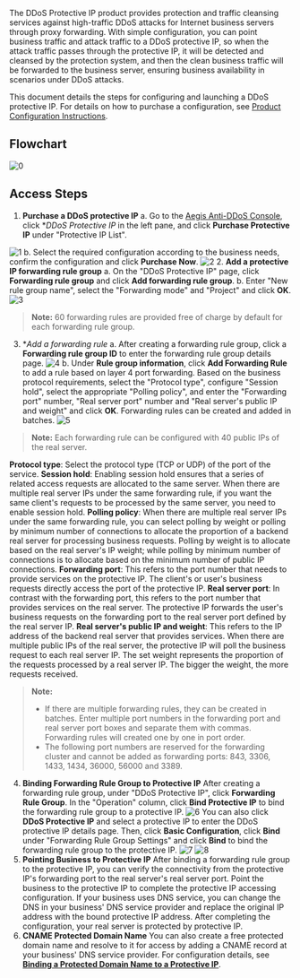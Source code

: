 ﻿ The DDoS Protective IP product provides protection and traffic cleansing services against high-traffic DDoS attacks for Internet business servers through proxy forwarding. With simple configuration, you can point business traffic and attack traffic to a DDoS protective IP, so when the attack traffic passes through the protective IP, it will be detected and cleansed by the protection system, and then the clean business traffic will be forwarded to the business server, ensuring business availability in scenarios under DDoS attacks.
 
This document details the steps for configuring and launching a DDoS protective IP. For details on how to purchase a configuration, see [Product Configuration Instructions](https://intl.cloud.tencent.com/document/product/685/18798).

## Flowchart
![0](https://main.qcloudimg.com/raw/b279c094b64ba26eded5623e66a5bd18.png)

## Access Steps
1. **Purchase a DDoS protective IP**
a. Go to the [Aegis Anti-DDoS Console](https://console.cloud.tencent.com/gamesec), click **DDoS Protective IP* in the left pane, and click **Purchase Protective IP** under "Protective IP List".

![1](https://i.imgur.com/vvj42N6.png)
b. Select the required configuration according to the business needs, confirm the configuration and click **Purchase Now**.
![2](https://i.imgur.com/YC0mlTS.png)
2. **Add a protective IP forwarding rule group**
a. On the "DDoS Protective IP" page, click **Forwarding rule group** and click **Add forwarding rule group**.
b. Enter "New rule group name", select the "Forwarding mode" and "Project" and click **OK**.
![3](https://i.imgur.com/h1PmEq4.png)
>**Note:**
>60 forwarding rules are provided free of charge by default for each forwarding rule group.

3. **Add a forwarding rule*
a. After creating a forwarding rule group, click a **Forwarding rule group ID** to enter the forwarding rule group details page.
![4](https://i.imgur.com/tiaxGnH.png)
b. Under **Rule group information**, click **Add Forwarding Rule** to add a rule based on layer 4 port forwarding. Based on the business protocol requirements, select the "Protocol type", configure "Session hold", select the appropriate "Polling policy", and enter the "Forwarding port" number, "Real server port" number and "Real server's public IP and weight" and click **OK**. Forwarding rules can be created and added in batches.
![5](https://i.imgur.com/hLmcVB6.png)
>**Note:**
Each forwarding rule can be configured with 40 public IPs of the real server.

 **Protocol type**: Select the protocol type (TCP or UDP) of the port of the service.
 **Session hold**: Enabling session hold ensures that a series of related access requests are allocated to the same server. When there are multiple real server IPs under the same forwarding rule, if you want the same client's requests to be processed by the same server, you need to enable session hold.
 **Polling policy**: When there are multiple real server IPs under the same forwarding rule, you can select polling by weight or polling by minimum number of connections to allocate the proportion of a backend real server for processing business requests. Polling by weight is to allocate based on the real server's IP weight; while polling by minimum number of connections is to allocate based on the minimum number of public IP connections.
  **Forwarding port**: This refers to the port number that needs to provide services on the protective IP. The client's or user's business requests directly access the port of the protective IP.
  **Real server port**: In contrast with the forwarding port, this refers to the port number that provides services on the real server. The protective IP forwards the user's business requests on the forwarding port to the real server port defined by the real server IP.
 **Real server's public IP and weight**: This refers to the IP address of the backend real server that provides services. When there are multiple public IPs of the real server, the protective IP will poll the business request to each real server IP. The set weight represents the proportion of the requests processed by a real server IP. The bigger the weight, the more requests received.
>**Note:**
> - If there are multiple forwarding rules, they can be created in batches. Enter multiple port numbers in the forwarding port and real server port boxes and separate them with commas. Forwarding rules will created one by one in port order.
> - The following port numbers are reserved for the forwarding cluster and cannot be added as forwarding ports: 843, 3306, 1433, 1434, 36000, 56000 and 3389.
4. **Binding Forwarding Rule Group to Protective IP**
After creating a forwarding rule group, under "DDoS Protective IP", click **Forwarding Rule Group**. In the "Operation" column, click **Bind Protective IP** to bind the forwarding rule group to a protective IP.
![6](https://i.imgur.com/j6P3AhZ.png)
You can also click **DDoS Protective IP** and select a protective IP to enter the DDoS protective IP details page. Then, click **Basic Configuration**, click **Bind** under "Forwarding Rule Group Settings" and click **Bind** to bind the forwarding rule group to the protective IP.
![7](https://i.imgur.com/phz8AkB.png)
![8](https://i.imgur.com/atKA3EE.png)
5. **Pointing Business to Protective IP**
 After binding a forwarding rule group to the protective IP, you can verify the connectivity from the protective IP's forwarding port to the real server's real server port. Point the business to the protective IP to complete the protective IP accessing configuration. If your business uses DNS service, you can change the DNS in your business' DNS service provider and replace the original IP address with the bound protective IP address. 
After completing the configuration, your real server is protected by protective IP.
6. **CNAME Protected Domain Name**
You can also create a free protected domain name and resolve to it for access by adding a CNAME record at your business' DNS service provider. For configuration details, see [**Binding a Protected Domain Name to a Protective IP**](https://intl.cloud.tencent.com/document/product/685/18808).
